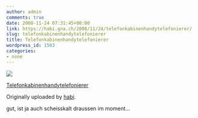 ```yaml
---
author: admin
comments: true
date: 2008-11-24 07:31:45+00:00
link: https://habi.gna.ch/2008/11/24/telefonkabinenhandytelefonierer/
slug: telefonkabinenhandytelefonierer
title: Telefonkabinenhandytelefonierer
wordpress_id: 1563
categories:
- none
---
```



 [![](http://farm4.static.flickr.com/3157/3053992904_919025f59d_m.jpg)](http://www.flickr.com/photos/habi/3053992904/)
   

 
  [Telefonkabinenhandytelefonierer](http://www.flickr.com/photos/habi/3053992904/)
    

  Originally uploaded by [habi](http://www.flickr.com/people/habi/).
 



gut, ist ja auch scheisskalt draussen im moment...
  

